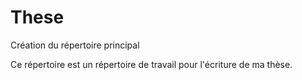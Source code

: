 These
=====

Création du répertoire principal

Ce répertoire est un répertoire de travail pour l'écriture de ma thèse.
